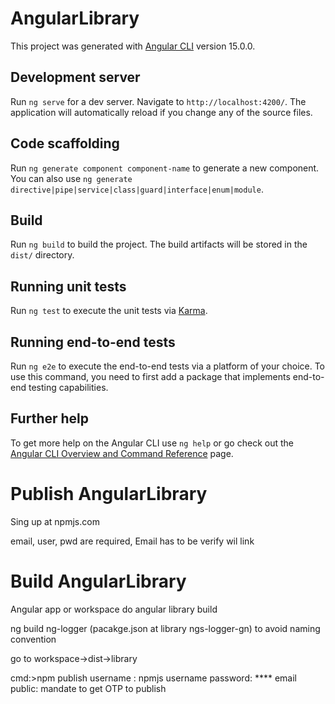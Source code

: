 
# AngularLibrary

This project was generated with [Angular CLI](https://github.com/angular/angular-cli) version 15.0.0.

## Development server

Run `ng serve` for a dev server. Navigate to `http://localhost:4200/`. The application will automatically reload if you change any of the source files.

## Code scaffolding

Run `ng generate component component-name` to generate a new component. You can also use `ng generate directive|pipe|service|class|guard|interface|enum|module`.

## Build

Run `ng build` to build the project. The build artifacts will be stored in the `dist/` directory.

## Running unit tests

Run `ng test` to execute the unit tests via [Karma](https://karma-runner.github.io).

## Running end-to-end tests

Run `ng e2e` to execute the end-to-end tests via a platform of your choice. To use this command, you need to first add a package that implements end-to-end testing capabilities.

## Further help

To get more help on the Angular CLI use `ng help` or go check out the [Angular CLI Overview and Command Reference](https://angular.io/cli) page.

# Publish AngularLibrary

Sing up at npmjs.com

email, user, pwd are required, Email has to be verify wil link

# Build AngularLibrary

Angular app or workspace do angular library build

ng build ng-logger (pacakge.json at library ngs-logger-gn) to avoid naming convention

go to workspace->dist->library

cmd:>npm publish
username : npmjs username
password: ****
email public: mandate to get OTP to publish
